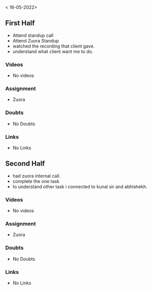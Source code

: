 < 16-05-2022>

## First Half
- Attend standup call
- Attend Zuora Standup
- watched the recording that client gave.
- understand what client want me to do.

### Videos
- No videos

### Assignment 
- Zuora

### Doubts
- No Doubts

### Links
- No Links

## Second Half
- had zuora internal call.
- complete the one task 
- to understand other task i connected to kunal sir and abhishekh.

### Videos
- No videos

### Assignment 
- Zuora

### Doubts
- No Doubts

### Links
- No Links
